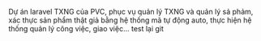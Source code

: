 Dự án laravel TXNG của PVC, phục vụ quản lý TXNG và quản lý sả phảm, xác thực sản phẩm thật giả bằng hệ thống mã tự động auto, thực hiện hệ thống quản lý công việc, giao việc... test lại git